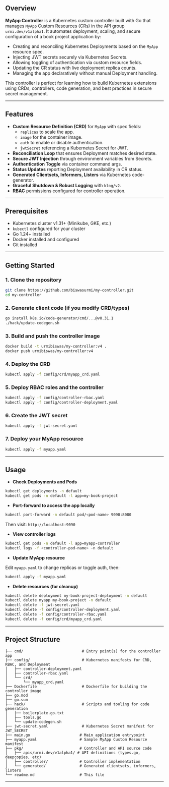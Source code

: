 ## Overview

**MyApp Controller** is a Kubernetes custom controller built with Go that manages `MyApp` Custom Resources (CRs) in the API group `urmi.dev/v1alpha1`. It automates deployment, scaling, and secure configuration of a book project application by:

- Creating and reconciling Kubernetes Deployments based on the `MyApp` resource spec.
- Injecting JWT secrets securely via Kubernetes Secrets.
- Allowing toggling of authentication via custom resource fields.
- Updating the CR status with live deployment replica counts.
- Managing the app declaratively without manual Deployment handling.

This controller is perfect for learning how to build Kubernetes extensions using CRDs, controllers, code generation, and best practices in secure secret management.

---

## Features

- **Custom Resource Definition (CRD)** for `MyApp` with spec fields:
  - `replicas` to scale the app.
  - `image` for the container image.
  - `auth` to enable or disable authentication.
  - `jwtSecret` referencing a Kubernetes Secret for JWT.
- **Reconciliation Loop** that ensures Deployment matches desired state.
- **Secure JWT Injection** through environment variables from Secrets.
- **Authentication Toggle** via container command args.
- **Status Updates** reporting Deployment availability in CR status.
- **Generated Clientsets, Informers, Listers** via Kubernetes code-generator.
- **Graceful Shutdown & Robust Logging** with `klog/v2`.
- **RBAC** permissions configured for controller operation.

---

## Prerequisites

- Kubernetes cluster v1.31+ (Minikube, GKE, etc.)
- `kubectl` configured for your cluster
- Go 1.24+ installed
- Docker installed and configured
- Git installed

---

## Getting Started

### 1. Clone the repository

```bash
git clone https://github.com/biswasurmi/my-controller.git
cd my-controller
````

### 2. Generate client code (if you modify CRD/types)

```bash
go install k8s.io/code-generator/cmd/...@v0.31.1
./hack/update-codegen.sh
```

### 3. Build and push the controller image

```bash
docker build -t urmibiswas/my-controller:v4 .
docker push urmibiswas/my-controller:v4
```

### 4. Deploy the CRD

```bash
kubectl apply -f config/crd/myapp_crd.yaml
```

### 5. Deploy RBAC roles and the controller

```bash
kubectl apply -f config/controller-rbac.yaml
kubectl apply -f config/controller-deployment.yaml
```

### 6. Create the JWT secret

```bash
kubectl apply -f jwt-secret.yaml
```

### 7. Deploy your MyApp resource

```bash
kubectl apply -f myapp.yaml
```

---

## Usage

* **Check Deployments and Pods**

```bash
kubectl get deployments -n default
kubectl get pods -n default -l app=my-book-project
```

* **Port-forward to access the app locally**

```bash
kubectl port-forward -n default pod/<pod-name> 9090:8080
```

Then visit: `http://localhost:9090`

* **View controller logs**

```bash
kubectl get pods -n default -l app=myapp-controller
kubectl logs -f <controller-pod-name> -n default
```

* **Update MyApp resource**

Edit `myapp.yaml` to change replicas or toggle auth, then:

```bash
kubectl apply -f myapp.yaml
```

* **Delete resources (for cleanup)**

```bash
kubectl delete deployment my-book-project-deployment -n default
kubectl delete myapp my-book-project -n default
kubectl delete -f jwt-secret.yaml
kubectl delete -f config/controller-deployment.yaml
kubectl delete -f config/controller-rbac.yaml
kubectl delete -f config/crd/myapp_crd.yaml
```

---

## Project Structure

```
├── cmd/                          # Entry point(s) for the controller app
├── config/                       # Kubernetes manifests for CRD, RBAC, and Deployment
│   ├── controller-deployment.yaml
│   ├── controller-rbac.yaml
│   └── crd/
│       └── myapp_crd.yaml
├── Dockerfile                    # Dockerfile for building the controller image
├── go.mod
├── go.sum
├── hack/                         # Scripts and tooling for code generation
│   ├── boilerplate.go.txt
│   ├── tools.go
│   └── update-codegen.sh
├── jwt-secret.yaml               # Kubernetes Secret manifest for JWT_SECRET
├── main.go                      # Main application entrypoint
├── myapp.yaml                   # Sample MyApp Custom Resource manifest
├── pkg/                         # Controller and API source code
│   ├── apis/urmi.dev/v1alpha1/ # API definitions (types.go, deepcopies, etc)
│   ├── controller/              # Controller implementation
│   └── generated/               # Generated clientsets, informers, listers
└── readme.md                    # This file
```

---



